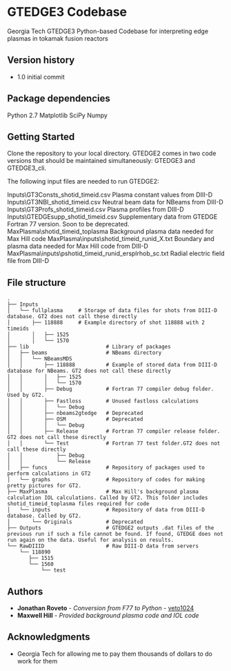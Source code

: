 # GTEDGE3 Codebase

Georgia Tech GTEDGE3 Python-based Codebase for interpreting edge plasmas in tokamak fusion reactors

## Version history

*  1.0 initial commit

## Package dependencies

Python 2.7
Matplotlib
SciPy
Numpy

## Getting Started

Clone the repository to your local directory. GTEDGE2 comes in two code versions that should be maintained simultaneously: GTEDGE3 and GTEDGE3_cli.

The following input files are needed to run GTEDGE2:

Inputs\GT3Consts_shotid_timeid.csv               	   Plasma constant values from DIII-D
Inputs\GT3NBI_shotid_timeid.csv							Neutral beam data for NBeams from DIII-D
Inputs\GT3Profs_shotid_timeid.csv						Plasma profiles from DIII-D
Inputs\GTEDGEsupp_shotid_timeid.csv						Supplementary data from GTEDGE Fortran 77 version. Soon to be deprecated.
MaxPlasma\shotid_timeid_toplasma						Background plasma data needed for Max Hill code
MaxPlasma\inputs\shotid_timeid_runid_X.txt				Boundary and plasma data needed for Max Hill code from DIII-D
MaxPlasma\inputs\pshotid_timeid_runid_ersplrhob_sc.txt	Radial electric field file from DIII-D


## File structure

	.
	├── Inputs
	│   └── fullplasma     # Storage of data files for shots from DIII-D database. GT2 does not call these directly
	│       ├── 118888     # Example directory of shot 118888 with 2 timeids
	│       │   ├── 1525
	│       │   └── 1570
	├── lib                         # Library of packages
	│   ├── beams					# NBeams directory
	│   │   └── NBeamsMDS
	│   │       ├── 118888			# Example of stored data from DIII-D database for NBeams. GT2 does not call these directly
	│   │       │   ├── 1525
	│   │       │   └── 1570
	│   │       ├── Debug			# Fortran 77 compiler debug folder. Used by GT2.
	│   │       ├── Fastloss		# Unused fastloss calculations
	│   │       │   └── Debug
	│   │       ├── nbeams2gtedge	# Deprecated 
	│   │       ├── OSM				# Deprecated
	│   │       │   └── Debug
	│   │       ├── Release			# Fortran 77 compiler release folder. GT2 does not call these directly
	│   │       └── Test			# Fortran 77 test folder.GT2 does not call these directly
	│   │           ├── Debug
	│   │           └── Release
	│   ├── funcs					# Repository of packages used to perform calculations in GT2
	│   └── graphs					# Repository of codes for making pretty pictures for GT2.
	├── MaxPlasma					# Max Hill's background plasma calculation IOL calculations. Called by GT2. This folder includes shotid_timeid_toplasma files required for code
	│   └── inputs					# Repository of data from DIII-D database. Called by GT2.
	│       └── Originals			# Deprecated
	├── Outputs                     # GTEDGE2 outputs .dat files of the previous run if such a file cannot be found. If found, GTEDGE does not run again on the data. Useful for analysis on results.
	└── RawDIIID					# Raw DIII-D data from servers
	    └── 118890
		   ├── 1515
		   └── 1560
		       └── test

## Authors

* **Jonathan Roveto** - *Conversion from F77 to Python* - [veto1024](https://github.com/veto1024)
* **Maxwell Hill** - *Provided background plasma code and IOL code* 

## Acknowledgments

* Georgia Tech for allowing me to pay them thousands of dollars to do work for them
